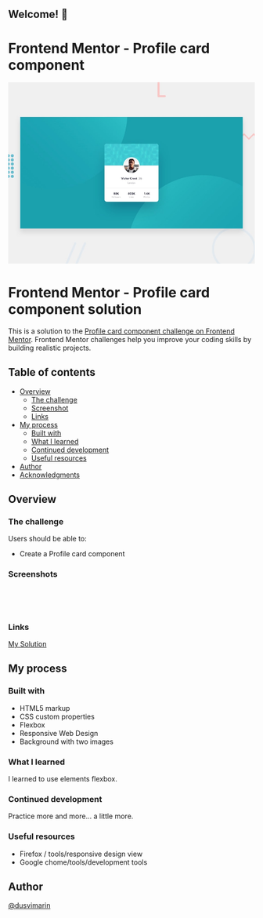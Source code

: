 ## Welcome! 👋

# Frontend Mentor - Profile card component

![Design preview for the Profile card component coding challenge](./design/desktop-preview.jpg)

# Frontend Mentor - Profile card component solution

This is a solution to the [Profile card component challenge on Frontend Mentor](https://www.frontendmentor.io/challenges/profile-card-component-cfArpWshJ). Frontend Mentor challenges help you improve your coding skills by building realistic projects. 

## Table of contents

- [Overview](#overview)
  - [The challenge](#the-challenge)
  - [Screenshot](#screenshot)
  - [Links](#links)
- [My process](#my-process)
  - [Built with](#built-with)
  - [What I learned](#what-i-learned)
  - [Continued development](#continued-development)
  - [Useful resources](#useful-resources)
- [Author](#author)
- [Acknowledgments](#acknowledgments)

## Overview

### The challenge

Users should be able to:

- Create a Profile card component 

### Screenshots

![]()

![]()


### Links

[My Solution]()


## My process

### Built with

- HTML5 markup
- CSS custom properties
- Flexbox
- Responsive Web Design
- Background with two images

### What I learned

I learned to use elements flexbox.

### Continued development

 Practice more and more... a little more.

### Useful resources

- Firefox / tools/responsive design view
- Google chome/tools/development tools

## Author
[@dusvimarin](https://github.com/dusvimarin)

